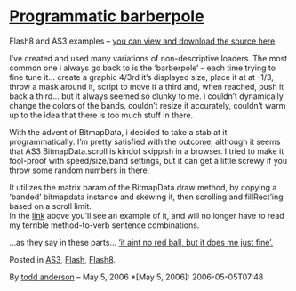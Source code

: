 # [Programmatic barberpole](http://custardbelly.com/blog/2006/05/05/programmatic-barberpole/)

Flash8 and AS3 examples – [you can view and download the source here](http://custardbelly.com/blog/insets/ProgressIndicator.html)

I’ve created and used many variations of non-descriptive loaders. The most common one i always go back to is the ‘barberpole’ – each time trying to fine tune it… create a graphic 4/3rd it’s displayed size, place it at at -1/3, throw a mask around it, script to move it a third and, when reached, push it back a third… but it always seemed so clunky to me. i couldn’t dynamically change the colors of the bands, couldn’t resize it accurately, couldn’t warm up to the idea that there is too much stuff in there. 

With the advent of BitmapData, i decided to take a stab at it programmatically. I’m pretty satisfied with the outcome, although it seems that AS3 BitmapData.scroll is kindof skippish in a browser. I tried to make it fool-proof with speed/size/band settings, but it can get a little screwy if you throw some random numbers in there.

It utilizes the matrix param of the BitmapData.draw method, by copying a ‘banded’ bitmapdata instance and skewing it, then scrolling and fillRect’ing based on a scroll limit.  
In the [link](http://custardbelly.com/blog/insets/ProgressIndicator.html) above you’ll see an example of it, and will no longer have to read my terrible method-to-verb sentence combinations. 

…as they say in these parts… [‘it aint no red ball, but it does me just fine’.](http://www.razorberry.com/blog/archives/2006/05/03/i-was-forced-to-post-this/)

Posted in [AS3](http://custardbelly.com/blog/category/as3/), [Flash](http://custardbelly.com/blog/category/flash/), [Flash8](http://custardbelly.com/blog/category/flash8/).

By [todd anderson](http://custardbelly.com/blog/author/todd-anderson/) – May 5, 2006
  *[May 5, 2006]: 2006-05-05T07:48
